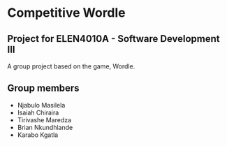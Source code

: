 # Competitive Wordle

## Project for ELEN4010A - Software Development III

A group project based on the game, Wordle.

## Group members

* Njabulo Masilela 
* Isaiah Chiraira
* Tirivashe Maredza
* Brian Nkundhlande
* Karabo Kgatla